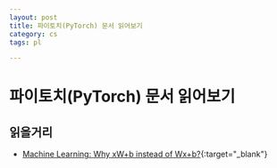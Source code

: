```yaml
---
layout: post
title: 파이토치(PyTorch) 문서 읽어보기
category: cs
tags: pl

---
```


# 파이토치(PyTorch) 문서 읽어보기

## 읽을거리
- [Machine Learning: Why xW+b instead of Wx+b?](https://stackoverflow.com/questions/40642732/machine-learning-why-xwb-instead-of-wxb){:target="_blank"}